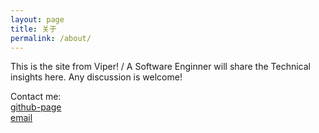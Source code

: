 ```yaml
---
layout: page
title: 关于
permalink: /about/
---
```


This is the site from Viper! /
A Software Enginner will share the Technical insights here. Any discussion is welcome! 

Contact me:  
[github-page](https://viperyyds123.github.io)  
[email](viperyyds@yeah.net)
